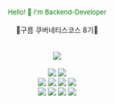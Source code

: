 <div align="center">
  <font size="2em" color="green">Hello! 👋</font>
  <font size="2em" color="green">I'm Backend-Developer</font>
</div>

<br/>
<div align="center">
🐬구름 쿠버네티스코스 8기🐬
</div>
<br/><br/>
<div align="center">
<img src="https://capsule-render.vercel.app/api?type=waving&color=6884F6&height=200&section=header&text=Seungjae_Github&fontSize=90" />
</div>
<br/>


<div align="center">
  <img src="https://img.shields.io/badge/spring-0B8F45?style=for-the-badge&logo=spring&logoColor=white">
  <img src="https://img.shields.io/badge/spring_cloud-34C265?style=for-the-badge&logo=spring_cloud&logoColor=white">
</div>

<div align="center">
  <img src="https://img.shields.io/badge/docker-209BDD?style=for-the-badge&logo=docker&logoColor=white">
  <img src="https://img.shields.io/badge/kubernetes-146BC8?style=for-the-badge&logo=kubernetes&logoColor=white">
  <img src="https://img.shields.io/badge/jenkins-D54F10?style=for-the-badge&logo=jenkins&logoColor=white">
  <img src="https://img.shields.io/badge/aws-BCB10B?style=for-the-badge&logo=amazon&logoColor=white">
</div>
<div align="center">
  <img src="https://img.shields.io/badge/mysql-0B718F?style=for-the-badge&logo=mysql&logoColor=white">
  <img src="https://img.shields.io/badge/kafka-391BC1?style=for-the-badge&logo=kafka&logoColor=white">
  <img src="https://img.shields.io/badge/redis-E40404?style=for-the-badge&logo=redis&logoColor=white">
  <img src="https://img.shields.io/badge/elk-A46B0D?style=for-the-badge&logo=elk&logoColor=white">

</div>

